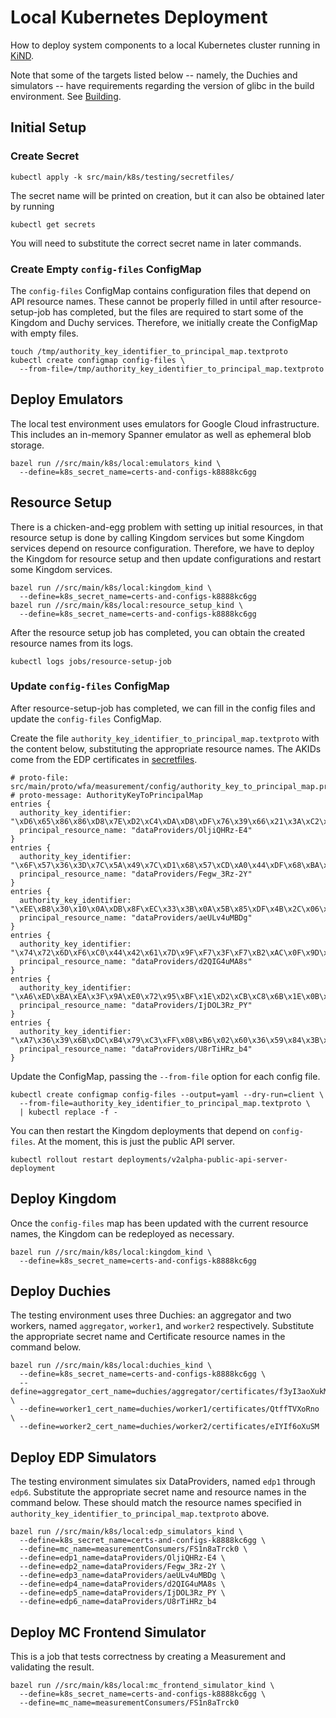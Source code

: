 # Local Kubernetes Deployment

How to deploy system components to a local Kubernetes cluster running in
[KiND](https://kind.sigs.k8s.io/).

Note that some of the targets listed below -- namely, the Duchies and
simulators -- have requirements regarding the version of glibc in the build
environment. See [Building](../../../../docs/building.md).

## Initial Setup

### Create Secret

```shell
kubectl apply -k src/main/k8s/testing/secretfiles/
```

The secret name will be printed on creation, but it can also be obtained later
by running

```shell
kubectl get secrets
```

You will need to substitute the correct secret name in later commands.

### Create Empty `config-files` ConfigMap

The `config-files` ConfigMap contains configuration files that depend on API
resource names. These cannot be properly filled in until after
resource-setup-job has completed, but the files are required to start some of
the Kingdom and Duchy services. Therefore, we initially create the ConfigMap
with empty files.

```shell
touch /tmp/authority_key_identifier_to_principal_map.textproto
kubectl create configmap config-files \
  --from-file=/tmp/authority_key_identifier_to_principal_map.textproto
```

## Deploy Emulators

The local test environment uses emulators for Google Cloud infrastructure. This
includes an in-memory Spanner emulator as well as ephemeral blob storage.

```shell
bazel run //src/main/k8s/local:emulators_kind \
  --define=k8s_secret_name=certs-and-configs-k8888kc6gg
```

## Resource Setup

There is a chicken-and-egg problem with setting up initial resources, in that
resource setup is done by calling Kingdom services but some Kingdom services
depend on resource configuration. Therefore, we have to deploy the Kingdom for
resource setup and then update configurations and restart some Kingdom services.

```shell
bazel run //src/main/k8s/local:kingdom_kind \
  --define=k8s_secret_name=certs-and-configs-k8888kc6gg
bazel run //src/main/k8s/local:resource_setup_kind \
  --define=k8s_secret_name=certs-and-configs-k8888kc6gg
```

After the resource setup job has completed, you can obtain the created resource
names from its logs.

```shell
kubectl logs jobs/resource-setup-job
```

### Update `config-files` ConfigMap

After resource-setup-job has completed, we can fill in the config files and
update the `config-files` ConfigMap.

Create the file `authority_key_identifier_to_principal_map.textproto` with the
content below, substituting the appropriate resource names. The AKIDs come from
the EDP certificates in [secretfiles](../testing/secretfiles).

```prototext
# proto-file: src/main/proto/wfa/measurement/config/authority_key_to_principal_map.proto
# proto-message: AuthorityKeyToPrincipalMap
entries {
  authority_key_identifier: "\xD6\x65\x86\x86\xD8\x7E\xD2\xC4\xDA\xD8\xDF\x76\x39\x66\x21\x3A\xC2\x92\xCC\xE2"
  principal_resource_name: "dataProviders/OljiQHRz-E4"
}
entries {
  authority_key_identifier: "\x6F\x57\x36\x3D\x7C\x5A\x49\x7C\xD1\x68\x57\xCD\xA0\x44\xDF\x68\xBA\xD1\xBA\x86"
  principal_resource_name: "dataProviders/Fegw_3Rz-2Y"
}
entries {
  authority_key_identifier: "\xEE\xB8\x30\x10\x0A\xDB\x8F\xEC\x33\x3B\x0A\x5B\x85\xDF\x4B\x2C\x06\x8F\x8E\x28"
  principal_resource_name: "dataProviders/aeULv4uMBDg"
}
entries {
  authority_key_identifier: "\x74\x72\x6D\xF6\xC0\x44\x42\x61\x7D\x9F\xF7\x3F\xF7\xB2\xAC\x0F\x9D\xB0\xCA\xCC"
  principal_resource_name: "dataProviders/d2QIG4uMA8s"
}
entries {
  authority_key_identifier: "\xA6\xED\xBA\xEA\x3F\x9A\xE0\x72\x95\xBF\x1E\xD2\xCB\xC8\x6B\x1E\x0B\x39\x47\xE9"
  principal_resource_name: "dataProviders/IjDOL3Rz_PY"
}
entries {
  authority_key_identifier: "\xA7\x36\x39\x6B\xDC\xB4\x79\xC3\xFF\x08\xB6\x02\x60\x36\x59\x84\x3B\xDE\xDB\x93"
  principal_resource_name: "dataProviders/U8rTiHRz_b4"
}
```

Update the ConfigMap, passing the `--from-file` option for each config file.

```shell
kubectl create configmap config-files --output=yaml --dry-run=client \
  --from-file=authority_key_identifier_to_principal_map.textproto \
  | kubectl replace -f -
```

You can then restart the Kingdom deployments that depend on `config-files`. At
the moment, this is just the public API server.

```shell
kubectl rollout restart deployments/v2alpha-public-api-server-deployment
```

## Deploy Kingdom

Once the `config-files` map has been updated with the current resource names,
the Kingdom can be redeployed as necessary.

```shell
bazel run //src/main/k8s/local:kingdom_kind \
  --define=k8s_secret_name=certs-and-configs-k8888kc6gg
```

## Deploy Duchies

The testing environment uses three Duchies: an aggregator and two workers, named
`aggregator`, `worker1`, and `worker2` respectively. Substitute the appropriate
secret name and Certificate resource names in the command below.

```shell
bazel run //src/main/k8s/local:duchies_kind \
  --define=k8s_secret_name=certs-and-configs-k8888kc6gg \
  --define=aggregator_cert_name=duchies/aggregator/certificates/f3yI3aoXukM \
  --define=worker1_cert_name=duchies/worker1/certificates/QtffTVXoRno \
  --define=worker2_cert_name=duchies/worker2/certificates/eIYIf6oXuSM
```

## Deploy EDP Simulators

The testing environment simulates six DataProviders, named `edp1` through
`edp6`. Substitute the appropriate secret name and resource names in the command
below. These should match the resource names specified in
`authority_key_identifier_to_principal_map.textproto` above.

```shell
bazel run //src/main/k8s/local:edp_simulators_kind \
  --define=k8s_secret_name=certs-and-configs-k8888kc6gg \
  --define=mc_name=measurementConsumers/FS1n8aTrck0 \
  --define=edp1_name=dataProviders/OljiQHRz-E4 \
  --define=edp2_name=dataProviders/Fegw_3Rz-2Y \
  --define=edp3_name=dataProviders/aeULv4uMBDg \
  --define=edp4_name=dataProviders/d2QIG4uMA8s \
  --define=edp5_name=dataProviders/IjDOL3Rz_PY \
  --define=edp6_name=dataProviders/U8rTiHRz_b4
```

## Deploy MC Frontend Simulator

This is a job that tests correctness by creating a Measurement and validating
the result.

```shell
bazel run //src/main/k8s/local:mc_frontend_simulator_kind \
  --define=k8s_secret_name=certs-and-configs-k8888kc6gg \
  --define=mc_name=measurementConsumers/FS1n8aTrck0
```
